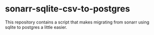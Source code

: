 # sonarr-sqlite-csv-to-postgres
This repository contains a script that makes migrating from sonarr using sqlite to postgres a little easier.
